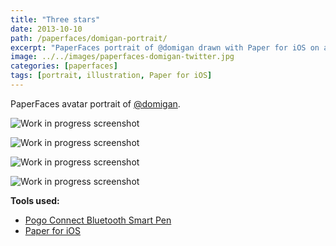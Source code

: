 ```yaml
---
title: "Three stars"
date: 2013-10-10
path: /paperfaces/domigan-portrait/
excerpt: "PaperFaces portrait of @domigan drawn with Paper for iOS on an iPad."
image: ../../images/paperfaces-domigan-twitter.jpg
categories: [paperfaces]
tags: [portrait, illustration, Paper for iOS]
---
```


PaperFaces avatar portrait of [@domigan](https://twitter.com/domigan).

![Work in progress screenshot](../../images/paperfaces-domigan-process-1-lg.jpg)

![Work in progress screenshot](../../images/paperfaces-domigan-process-2-lg.jpg)

![Work in progress screenshot](../../images/paperfaces-domigan-process-3-lg.jpg)

![Work in progress screenshot](../../images/paperfaces-domigan-process-4-lg.jpg)

**Tools used:**

- [Pogo Connect Bluetooth Smart Pen](https://www.amazon.com/gp/product/B009K448L4/ref=as_li_ss_tl?ie=UTF8&camp=1789&creative=390957&creativeASIN=B009K448L4&linkCode=as2&tag=mademist-20)
- [Paper for iOS](https://paper.bywetransfer.com/)
